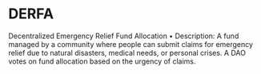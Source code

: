 # DERFA
 Decentralized Emergency Relief Fund Allocation • Description: A fund managed by a community where people can submit claims for emergency relief due to natural disasters, medical needs, or personal crises. A DAO votes on fund allocation based on the urgency of claims.

